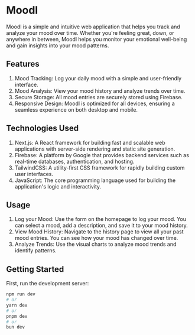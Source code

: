 # Moodl

Moodl is a simple and intuitive web application that helps you track and analyze your mood over time. Whether you're feeling great, down, or anywhere in between, Moodl helps you monitor your emotional well-being and gain insights into your mood patterns.

## Features

1. Mood Tracking: Log your daily mood with a simple and user-friendly interface.
2. Mood Analysis: View your mood history and analyze trends over time.
3. Secure Storage: All mood entries are securely stored using Firebase.
4. Responsive Design: Moodl is optimized for all devices, ensuring a seamless experience on both desktop and mobile.

## Technologies Used

1. Next.js: A React framework for building fast and scalable web applications with server-side rendering and static site generation.
2. Firebase: A platform by Google that provides backend services such as real-time databases, authentication, and hosting.
3. TailwindCSS: A utility-first CSS framework for rapidly building custom user interfaces.
4. JavaScript: The core programming language used for building the application's logic and interactivity.

## Usage

1. Log your Mood: Use the form on the homepage to log your mood. You can select a mood, add a description, and save it to your mood history.
2. View Mood History: Navigate to the history page to view all your past mood entries. You can see how your mood has changed over time.
3. Analyze Trends: Use the visual charts to analyze mood trends and identify patterns.

## Getting Started

First, run the development server:

```bash
npm run dev
# or
yarn dev
# or
pnpm dev
# or
bun dev
```